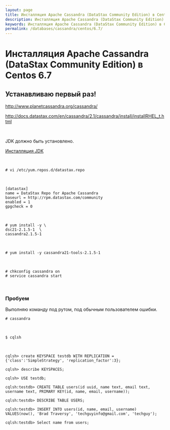 ```yaml
---
layout: page
title: Инсталляция Apache Cassandra (DataStax Community Edition) в Centos 6.7
description: Инсталляция Apache Cassandra (DataStax Community Edition) в Centos 6.7
keywords: Инсталляция Apache Cassandra (DataStax Community Edition) в Centos 6.7
permalink: /databases/cassandra/centos/6.7/
---
```


# Инсталляция Apache Cassandra (DataStax Community Edition) в Centos 6.7

## Устанавливаю первый раз!

http://www.planetcassandra.org/cassandra/

http://docs.datastax.com/en/cassandra/2.1/cassandra/install/installRHEL_t.html

<br/>

JDK должно быть установлено.

<a href="https://javadev.org/devtools/jdk/setup/linux/">Инсталляция JDK</a>

<br/>

    # vi /etc/yum.repos.d/datastax.repo

<br/>

    [datastax]
    name = DataStax Repo for Apache Cassandra
    baseurl = http://rpm.datastax.com/community
    enabled = 1
    gpgcheck = 0

<br/>

    # yum install -y \
    dsc21-2.1.5-1  \
    cassandra2.1.5-1

<br/>

    # yum install -y cassandra21-tools-2.1.5-1

<br/>

    # chkconfig cassandra on
    # service cassandra start

<br/>

### Пробуем

Выполняю команду под рутом, под обычным пользователем ошибки.

    # cassandra

<br/>

    $ cqlsh

<br/>

    cqlsh> create KEYSPACE testdb WITH REPLICATION = {'class':'SimpleStrategy', 'replication_factor':3};

    cqlsh> describe KEYSPACES;

    cqlsh> USE testdb;

    cqlsh:testdb> CREATE TABLE users(id uuid, name text, email text, username text, PRIMARY KEY(id, name, email, username));

    cqlsh:testdb> DESCRIBE TABLE USERS;

    cqlsh:testdb> INSERT INTO users(id, name, email, username) VALUES(now(), 'Brad Traversy', 'techguyinfo@gmail.com', 'techguy');

    cqlsh:testdb> Select name from users;
